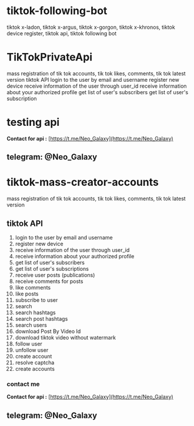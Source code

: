 # tiktok-following-bot
tiktok x-ladon, tiktok x-argus, tiktok x-gorgon, tiktok x-khronos, tiktok device register, tiktok api, tiktok following bot



# TikTokPrivateApi
mass registration of tik tok accounts, tik tok likes, comments, tik tok latest version  tiktok API  login to the user by email and username register new device receive information of the user through user_id receive information about your authorized profile get list of user's subscribers get list of user's subscription

# testing api
**Contact for api :** [https://t.me/Neo_Galaxy](https://t.me/Neo_Galaxy)
## telegram: @Neo_Galaxy

# tiktok-mass-creator-accounts
mass registration of tik tok accounts, tik tok likes, comments, tik tok latest version

## tiktok API

1. login to the user by email and username
2. register new device
3. receive information of the user through user_id
4. receive information about your authorized profile
5. get list of user's subscribers
6. get list of user's subscriptions
7. receive user posts (publications)
8. receive comments for posts
9. like comments
10. like posts
11. subscribe to user
12. search
13. search hashtags
14. search post hashtags
15. search users
16. download Post By Video Id
17. download tiktok video without watermark
18. follow user
19. unfollow user
20. create account
21. resolve captcha
22. create accounts


### contact me
**Contact for api :** [https://t.me/Neo_Galaxy](https://t.me/Neo_Galaxy)
## telegram: @Neo_Galaxy
